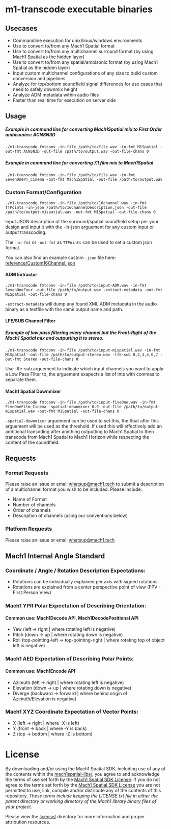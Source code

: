 # m1-transcode executable binaries

## Usecases

* Commandline execution for unix/linux/windows environments
* Use to convert to/from any Mach1 Spatial format
* Use to convert to/from any multichannel surround format (by using Mach1 Spatial as the hidden layer)
* Use to convert to/from any spatial/ambisonic format (by using Mach1 Spatial as the hidden layer)
* Input custom multichannel configurations of any size to build custom conversion and pipelines
* Analyze for top/bottom soundfield signal differences for use cases that need to safely downmix height
* Analyze ADM metadata within audio files
* Faster than real time for execution on server side

## Usage

##### Example in command line for converting Mach1Spatial mix to First Order ambisonics: ACNSN3D
`./m1-transcode fmtconv -in-file /path/to/file.wav -in-fmt M1Spatial -out-fmt ACNSN3D -out-file /path/to/output.wav -out-file-chans 0`

##### Example in command line for converting 7.1 film mix to Mach1Spatial

`./m1-transcode fmtconv -in-file /path/to/file.wav -in-fmt SevenOnePT_Cinema -out-fmt Mach1Spatial -out-file /path/to/output.wav`

### Custom Format/Configuration

`./m1-transcode fmtconv -in-file /path/to/16channel.wav -in-fmt TTPoints -in-json /path/to/16ChannelDescription.json -out-file /path/to/output-m1spatial.wav -out-fmt M1Spatial -out-file-chans 0`

Input JSON description of the surround/spatial soundfield setup per your design and input it with the -in-json arguement for any custom input or output transcoding.

The `-in-fmt` or `-out-fmt` as `TTPoints` can be used to set a custom json format.

You can also find an example custom `.json` file here: [reference/Custom16Channel.json](reference/Custom16Channel.json)

#### ADM Extractor
`./m1-transcode fmtconv -in-file /path/to/input-ADM.wav -in-fmt SevenOneFour -out-file /path/to/output.wav -extract-metadata -out-fmt M1Spatial -out-file-chans 0`

`-extract-metadata` will dump any found XML ADM metadata in the audio binary as a textfile with the same output name and path.

#### LFE/SUB Channel Filter

##### Example of low pass filtering every channel but the Front-Right of the Mach1 Spatial mix and outputting it to stereo.
`./m1-transcode fmtconv -in-file /path/to/input-m1spatial.wav -in-fmt M1Spatial -out-file /path/to/output-stereo.wav -lfe-sub 0,2,3,4,6,7 -out-fmt Stereo -out-file-chans 0`

Use -lfe-sub arguement to indicate which input channels you want to apply a Low Pass Filter to, the arguement exapects a list of ints with commas to separate them.

#### Mach1 Spatial Downmixer
`./m1-transcode fmtconv -in-file /path/to/input-fiveOne.wav -in-fmt FiveOneFilm_Cinema -spatial-downmixer 0.9 -out-file /path/to/output-m1spatial.wav -out-fmt M1Spatial -out-file-chans 0`

`-spatial-downmixer` arguement can be used to set this, the float after this arguement will be used as the threshold. If used this will effectively add an additional transoding after anything outputting to Mach1 Spatial to then transcode from Mach1 Spatial to Mach1 Horizon while respecting the content of the soundfield. 

## Requests

### Format Requests
Please raise an issue or email [whatsup@mach1.tech](mailto:whatsup@mach1.tech) to submit a description of a multichannel format you wish to be included. Please include: 

* Name of Format
* Number of channels
* Order of channels
* Description of channels (using our conventions below)

### Platform Requests
Please raise an issue or email [whatsup@mach1.tech](mailto:whatsup@mach1.tech)

## Mach1 Internal Angle Standard

### Coordinate / Angle / Rotation Description Expectations:

* Rotations can be individually explained per axis with signed rotations
* Rotations are explained from a center perspective point of view (FPV - First Person View)

### Mach1 YPR Polar Expectation of Describing Orientation:

#### Common use: Mach1Decode API, Mach1DecodePositional API
* Yaw   (left -> right | where rotating left is negative)
* Pitch (down -> up | where rotating down is negative)
* Roll  (top-pointing-left -> top-pointing-right | where rotating top of object left is negative)

### Mach1 AED Expectation of Describing Polar Points:

#### Common use: Mach1Encode API
* Azimuth   (left -> right | where rotating left is negative)
* Elevation (down -> up | where rotating down is negative)
* Diverge   (backward -> forward | where behind origin of Azimuth/Elevation is negative)

### Mach1 XYZ Coordinate Expectation of Vector Points:
* X (left -> right | where -X is left)
* Y (front -> back | where -Y is back)
* Z (top -> bottom | where -Z is bottom)

# License #

By downloading and/or using the Mach1 Spatial SDK, including use of any of the contents within the [mach1spatial-libs/](mach1spatial-libs), you agree to and acknowledge the terms of use set forth by the [Mach1 Spatial SDK License](https://www.mach1.tech/license). If you do not agree to the terms set forth by the [Mach1 Spatial SDK License](https://www.mach1.tech/license) you are not permitted to use, link, compile and/or distribute any of the contents of this repository.
*These terms include keeping the LICENSE.txt file in either the parent directory or working directory of the Mach1 library binary files of your project.*

Please view the [license/](license) directory for more information and proper attribution resources.